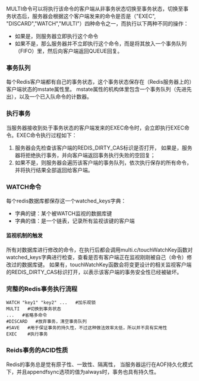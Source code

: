 

MULTI命令可以将执行该命令的客户端从非事务状态切换至事务状态，切换至事务状态后，服务器会根据这个客户端发来的命令是否是（"EXEC", "DISCARD","WATCH","MULTI"）四种命令之一，而执行以下两种不同的操作：  
- 如果是，则服务器立即执行这个命令  
- 如果不是，那么服务器并不立即执行这个命令，而是将其放入一个事务队列（FIFO）里，然后向客户端返回QUEUE回复。  


### 事务队列  
每个Redis客户端都有自己的事务状态，这个事务状态保存在（Redis服务器上的）客户端状态的mstate属性里。
mstate属性的机构体里包含一个事务队列（先进先出），以及一个已入队命令的计数器。  

### 执行事务  
当服务器接收到处于事务状态的客户端发来的EXEC命令时，会立即执行EXEC命令。EXEC命令执行过程如下：  
   1. 服务器会先检查该客户端的REDIS_DIRTY_CAS标识是否打开，
如果是，服务器将拒绝执行事务，并向客户端返回事务执行失败的空回复；  
   2. 如果不是，则服务器会遍历该客户端的事务队列，依次执行保存的所有命令，并将执行结果全部返回给客户端。  

### WATCH命令
每个redis数据库都保存这一个watched_keys字典：  
- 字典的键：某个被WATCH监视的数据库键  
- 字典的值：是一个链表，记录所有监视该键的客户端  

#### 监视机制的触发  
所有对数据库进行修改的命令，在执行后都会调用multi.c/touchWatchKey函数对watched_keys字典进行检查，查看是否有客户端正在监视刚刚被自己（命令）修改过的数据库键。
如果有，touchWatchKey函数会将变更设计的相关监视客户端的REDIS_DIRTY_CAS标识打开，以表示该客户端的事务安全性已经被破坏。


### 完整的Redis事务执行流程
```shell
WATCH "key1" "key2" ...   #加乐观锁
MULTI   #切换到事务状态
...   #省略多命令
#DISCARD   #放弃事务，清空事务队列
#SAVE   #用于保证事务的持久性，不过这种做法效率太低，所以并不具有实用性 
EXEC    #执行事务
```

### Reids事务的ACID性质  
Redis的事务总是觉有原子性、一致性、隔离性，
当服务器运行在AOF持久化模式下，并且appendfsync选项的值为always时，事务也具有持久性。